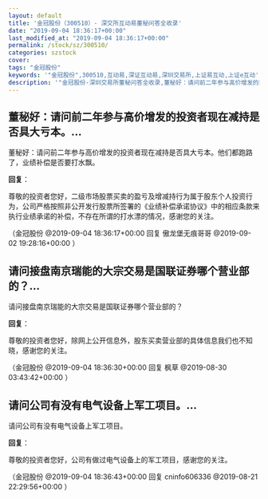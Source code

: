 ```yaml
---
layout: default
title: '金冠股份（300510）- 深交所互动易董秘问答全收录'
date: "2019-09-04 18:36:17+00:00"
last_modified_at: "2019-09-04 18:36:17+00:00"
permalink: /stock/sz/300510/
categories: szstock
cover: 
tags: "金冠股份"
keywords: '"金冠股份",300510,互动易,深证互动易,深圳交易所,上证易互动,上证e互动'
description: '"金冠股份-深圳交易所董秘问答全收录,董秘好：请问前二年参与高价增发的投资者现在减持是否具大亏本。他们都跑路了，业绩补偿是否要打水飘。"'
---
```


## 董秘好：请问前二年参与高价增发的投资者现在减持是否具大亏本。...

董秘好：请问前二年参与高价增发的投资者现在减持是否具大亏本。他们都跑路了，业绩补偿是否要打水飘。

**回复**：

尊敬的投资者您好，二级市场股票买卖的盈亏及增减持行为属于股东个人投资行为，公司严格按照非公开发行股票所签署的《业绩补偿承诺协议》中的相应条款来执行业绩承诺的补偿，不存在所谓的打水漂的情况，感谢您的关注。 

（金冠股份  @2019-09-04 18:36:17+00:00 回复 傲龙堡无痕哥哥  @2019-09-02 19:28:16+00:00 ）

## 请问接盘南京瑞能的大宗交易是国联证券哪个营业部的？...

请问接盘南京瑞能的大宗交易是国联证券哪个营业部的？

**回复**：

尊敬的投资者您好，除网上公开信息外，股东买卖营业部的具体信息我们也不知晓，感谢您的关注。 

（金冠股份  @2019-09-04 18:36:30+00:00 回复 枫草  @2019-08-30 03:43:42+00:00 ）

## 请问公司有没有电气设备上军工项目。...

请问公司有没有电气设备上军工项目。

**回复**：

尊敬的投资者您好，公司有做过电气设备上的军工项目，感谢您的关注。 

（金冠股份  @2019-09-04 18:36:43+00:00 回复 cninfo606336  @2019-08-21 22:29:56+00:00 ）

